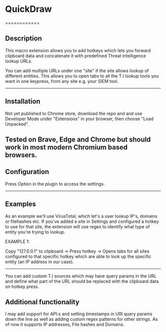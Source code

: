 # QuickDraw
============

## Description ## 
This macro extension allows you to add hotkeys which lets you forward clipboard data
and concatenate it with predefined Threat Intelligence lookup URLs.

You can add multiple URLs under one "site" if the site allows lookup of different entities.
This allows you to open tabs to all the T.I lookup tools you want in one keypress, from any site e.g. 
your SIEM tool. 

---

## Installation ## 
Not yet published to Chrome store, download the repo and and use Developer Mode under "Extensions" in your browser,
then choose "Load Unpacked".  

Tested on Brave, Edge and Chrome but should work in most modern Chromium based browsers.
---

## Configuration ##
Press Option in the plugin to access the settings.

---

## Examples ## 

As an example we'll use VirusTotal, which let's a user lookup IP's, domains or filehashes etc.
If you've added a site in Settings and configured a hotkey to use for that site, the extension will
use regex to identify what type of entity you're trying to lookup.

EXAMPLE 1:

Copy "127.0.0.1" to clipboard -> Press hotkey -> Opens tabs for all sites configured to that specific hotkey
which are able to look up the specific entity (an IP address in our case).

---

You can add custom T.I sources which may have query params in the URL and define what part of the URL should be
replaced with the clipboard data on hotkey press.

## Additional functionality ##

I may add support for API:s and setting timestamps in URI query params down the line as well as adding custom
regex patterns for other strings. As of now it supports IP addresses, File hashes and Domains.